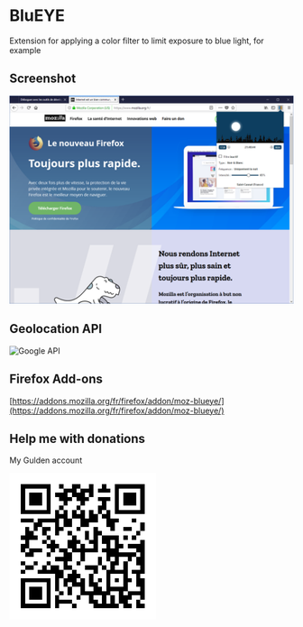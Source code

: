 # BluEYE
Extension for applying a color filter to limit exposure to blue light, for example

## Screenshot
![BluEYE](./screenshots/blueye_1.0.0.png)

## Geolocation API
![Google API](https://developers.google.com/maps/)

## Firefox Add-ons
[https://addons.mozilla.org/fr/firefox/addon/moz-blueye/](https://addons.mozilla.org/fr/firefox/addon/moz-blueye/)

## Help me with donations
My Gulden account

![DeepLT](./donation/gulden_silbad.png)

